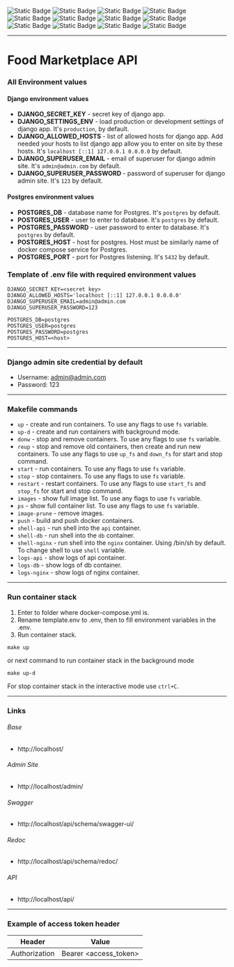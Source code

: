 ![Static Badge](https://img.shields.io/badge/Python-%23?style=for-the-badge&logo=python&logoColor=white&labelColor=%230a0a0a&color=%233776AB)
![Static Badge](https://img.shields.io/badge/Django-%23?style=for-the-badge&logo=django&logoColor=white&labelColor=%230a0a0a&color=%23092E20)
![Static Badge](https://img.shields.io/badge/Django%20REST%20Framework-%23?style=for-the-badge&logo=django&logoColor=white&labelColor=%230a0a0a&color=b81414)
![Static Badge](https://img.shields.io/badge/Swagger-%23?style=for-the-badge&logo=swagger&logoColor=white&labelColor=%230a0a0a&color=%2385EA2D)
![Static Badge](https://img.shields.io/badge/Postgres-%23?style=for-the-badge&logo=postgresql&logoColor=white&labelColor=%230a0a0a&color=%234169E1)
![Static Badge](https://img.shields.io/badge/Docker-%23?style=for-the-badge&logo=docker&logoColor=white&labelColor=%230a0a0a&color=%232496ED)
![Static Badge](https://img.shields.io/badge/%20pre%20commit-%23?style=for-the-badge&logo=pre-commit&logoColor=white&labelColor=%230a0a0a&color=%23FAB040)
![Static Badge](https://img.shields.io/badge/Ruff-%23?style=for-the-badge&logo=ruff&logoColor=white&labelColor=%230a0a0a&color=%23D7FF64)
![Static Badge](https://img.shields.io/badge/nginx-%23?style=for-the-badge&logo=nginx&logoColor=white&labelColor=%230a0a0a&color=%23009639)
![Static Badge](https://img.shields.io/badge/poetry-%23?style=for-the-badge&logo=poetry&logoColor=white&labelColor=%230a0a0a&color=%2360A5FA)
![Static Badge](https://img.shields.io/badge/gunicorn-%23?style=for-the-badge&logo=gunicorn&logoColor=white&labelColor=%230a0a0a&color=%23499848)
![Static Badge](https://img.shields.io/badge/JWT-%23?style=for-the-badge&logo=jsonwebtokens&labelColor=0a0a0a&color=%23662D91)

***

# Food Marketplace API

### All Environment values
#### Django environment values
* **DJANGO_SECRET_KEY** - secret key of django app.
* **DJANGO_SETTINGS_ENV** - load production or development settings
of django app. It's `production`, by default.
* **DJANGO_ALLOWED_HOSTS** - list of allowed hosts for django app.
Add needed your hosts to list django app allow you to enter on site 
by these hosts. It's `localhost [::1] 127.0.0.1 0.0.0.0` by default.
* **DJANGO_SUPERUSER_EMAIL** - email of superuser for django admin site.
It's `admin@admin.com` by default.
* **DJANGO_SUPERUSER_PASSWORD** - password of superuser for django admin site.
It's `123` by default.

#### Postgres environment values
- **POSTGRES_DB** - database name for Postgres. It's `postgres` by default.
- **POSTGRES_USER** - user to enter to database. It's `postgres` by default.
- **POSTGRES_PASSWORD** - user password to enter to database. 
It's `postgres` by default.
- **POSTGRES_HOST** - host for postgres. Host must be similarly 
name of docker compose service for Postgres. 
- **POSTGRES_PORT** - port for Postgres listening. It's `5432` by default.

### Template of .env file with required environment values
```dotenv
DJANGO_SECRET_KEY=<secret key>
DJANGO_ALLOWED_HOSTS='localhost [::1] 127.0.0.1 0.0.0.0'
DJANGO_SUPERUSER_EMAIL=admin@admin.com
DJANGO_SUPERUSER_PASSWORD=123

POSTGRES_DB=postgres
POSTGRES_USER=postgres
POSTGRES_PASSWORD=postgres
POSTGRES_HOST=<host>
```

***

### Django admin site credential by default
- Username: admin@admin.com
- Password: 123

***
### Makefile commands
- `up` - create and run containers. To use any flags to use `fs` variable.
- `up-d` - create and run containers with background mode.
- `donw` - stop and remove containers. To use any flags to use `fs` variable.
- `reup` - stop and remove old containers, then create and run new containers. To use any flags to use `up_fs` and 
  `down_fs` for start and stop command. 
- `start` - run containers. To use any flags to use `fs` variable.
- `stop` - stop containers. To use any flags to use `fs` variable.
- `restart` - restart containers. To use any flags to use `start_fs` and `stop_fs` for start and stop command.
- `images` - show full image list. To use any flags to use `fs` variable.
- `ps` - show full container list. To use any flags to use `fs` variable.
- `image-prune` - remove images.
- `push` - build and push docker containers.
- `shell-api` - run shell into the `api` container.
- `shell-db` - run shell into the `db` container.
- `shell-nginx` - run shell into the `nginx` container. Using /bin/sh by default. To change shell to use `shell`
  variable.
- `logs-api` - show logs of api container.
- `logs-db` - show logs of db container.
- `logs-nginx` - show logs of nginx container.
***
### Run container stack
1. Enter to folder where docker-compose.yml is.
2. Rename template.env to .env, then to fill environment variables in the .env.
3. Run container stack.
```commandline
make up
```
or next command to run container stack in the background mode
```commandline
make up-d
```
For stop container stack in the interactive mode use `ctrl+C`.
***
### Links
###### Base
- http://localhost/
###### Admin Site
- http://localhost/admin/
###### Swagger
- http://localhost/api/schema/swagger-ui/
###### Redoc
- http://localhost/api/schema/redoc/
###### API
- http://localhost/api/
***

### Example of access token header

| Header        | Value                 |
|---------------|-----------------------|
| Authorization | Bearer <access_token> |
